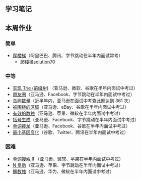 ## 学习笔记


## 本周作业

### 简单

*   [爬楼梯](https://leetcode-cn.com/problems/climbing-stairs/)（阿里巴巴、腾讯、字节跳动在半年内面试常考）
    *   [爬楼梯solution70](solution70/Solution.java)

### 中等

*   [实现 Trie (前缀树)](https://leetcode-cn.com/problems/implement-trie-prefix-tree/#/description) （亚马逊、微软、谷歌在半年内面试中考过）
*   [朋友圈](https://leetcode-cn.com/problems/friend-circles)（亚马逊、Facebook、字节跳动在半年内面试中考过）
*   [岛屿数量](https://leetcode-cn.com/problems/number-of-islands/)（近半年内，亚马逊在面试中考查此题达到 361 次）
*   [被围绕的区域](https://leetcode-cn.com/problems/surrounded-regions/)（亚马逊、eBay、谷歌在半年内面试中考过）
*   [有效的数独](https://leetcode-cn.com/problems/valid-sudoku/description/)（亚马逊、苹果、微软在半年内面试中考过）
*   [括号生成](https://leetcode-cn.com/problems/generate-parentheses/)（亚马逊、Facebook、字节跳动在半年内面试中考过）
*   [单词接龙](https://leetcode-cn.com/problems/word-ladder/)（亚马逊、Facebook、谷歌在半年内面试中考过）
*   [最小基因变化](https://leetcode-cn.com/problems/minimum-genetic-mutation/)（谷歌、Twitter、腾讯在半年内面试中考过）

### 困难

*   [单词搜索 II](https://leetcode-cn.com/problems/word-search-ii/) （亚马逊、微软、苹果在半年内面试中考过）
*   [N 皇后](https://leetcode-cn.com/problems/n-queens/)（亚马逊、苹果、字节跳动在半年内面试中考过）
*   [解数独](https://leetcode-cn.com/problems/sudoku-solver/#/description)（亚马逊、华为、微软在半年内面试中考过）

